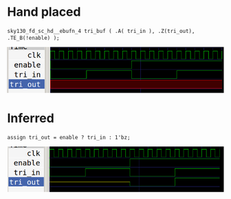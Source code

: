 # Hand placed

    sky130_fd_sc_hd__ebufn_4 tri_buf ( .A( tri_in ), .Z(tri_out), .TE_B(!enable) );

![hand placed](handplaced_tri.png)

# Inferred

    assign tri_out = enable ? tri_in : 1'bz;

![inferred](inferred_tri.png)
